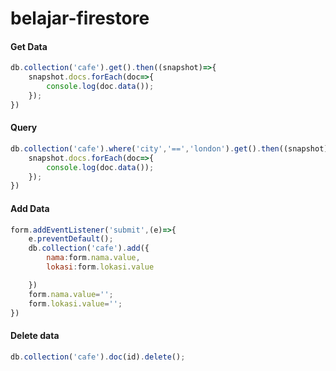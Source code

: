 # belajar-firestore


#### Get Data

```JavaScript
db.collection('cafe').get().then((snapshot)=>{
	snapshot.docs.forEach(doc=>{
		console.log(doc.data());
	});
})

```

#### Query

```JavaScript
db.collection('cafe').where('city','==','london').get().then((snapshot)=>{
	snapshot.docs.forEach(doc=>{
		console.log(doc.data());
	});
})

```


#### Add Data
```JavaScript
form.addEventListener('submit',(e)=>{
	e.preventDefault();
	db.collection('cafe').add({
		nama:form.nama.value,
		lokasi:form.lokasi.value

	})
	form.nama.value='';
	form.lokasi.value='';
})
```

#### Delete data
```JavaScript
db.collection('cafe').doc(id).delete();
```

